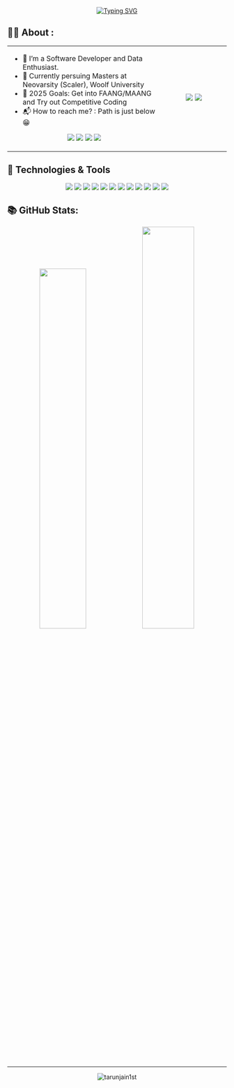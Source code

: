 <div align="center" > 

   [![Typing SVG](https://readme-typing-svg.demolab.com/?&center=true&size=25&duration=3000&lines=Hello;नमस्ते;जय+जिनेन्द्र;Vanakkam+(வணக்கம்);Bonjour;Hola;Nǐ+hǎo+(你好);Olà;Konichiwa+(こんにちは);Xin+chào;Marhaba+(مرحبًا))](https://git.io/typing-svg)
</div>

## 👨‍💻 About :

<div>
   <table width="100%">
      <tr>
         <td width="70%">

<img ssrc="https://imgur.com/DBgkbFW.jpeg">

-   🌱 I’m a Software Developer and Data Enthusiast.
-   🔭 Currently persuing Masters at Neovarsity (Scaler), Woolf University 
-   🥅 2025 Goals: Get into FAANG/MAANG and Try out Competitive Coding
-   📬 How to reach me? : Path is just below :grin:

<p align="center">
<a href = "mailto:tarunjain1st@gmail.com"><img src="https://img.shields.io/badge/Gmail-informational?&color=493252&style=for-the-badge&logo=gmail" target="_blank"></a>
<a href="https://linkedin.com/in/tarunjain1st" target="_blank"><img src="https://img.shields.io/badge/LinkedIn-informational?&color=493252&style=for-the-badge&logo=linkedin"/></a>
<a href="https://scaler.com/academy/profile/8c51b41a8f75" target="blank"><img src="https://img.shields.io/badge/Scaler-informational?color=493252&style=for-the-badge&logo=data:image/png;base64,iVBORw0KGgoAAAANSUhEUgAAABAAAAAQCAMAAAAoLQ9TAAAAKlBMVEVHcEwAQ8kAQ8kAQ8kAQ8kAQ8kAQ8kAQ8kAQ8kAQ8kAQ8kAQ8kAQ8kAQ8lN1nF3AAAADXRSTlMA/eN4XGbt10WynTQhpm3+RAAAAGBJREFUGJVVz9sOgCAMA9BSroL8/+86toHap/WENAHQ1Bk8u59o5/wDo+cyYIMnKbwdeUHtLWluh7OWHcKGdKDYvkEVoM0pyG0QFWIBvi/GugQCySIwCgzWR2W+Exss3h8YZwXFcoHQ3gAAAABJRU5ErkJggg=="/></a>
<a href="https://leetcode.com/tarunjain1st/" target="blank"><img src="https://img.shields.io/badge/Leetcode-informational?&color=493252&style=for-the-badge&logo=leetcode"/></a>
</p>
         </td>
         <td width="30%" align='center'>
            <img  src="https://github.com/tarunjain1st/tarunjain1st/assets/20864261/9c1aea61-6ec0-4333-9ca6-79588c9266b9">
            <img  src="https://github-readme-stats.vercel.app/api/top-langs/?username=tarunjain1st&hide_border=true&layout=compact&theme=react">
         </td>
      </tr>
   </table>
</div>

## 🔧 Technologies & Tools

<div align="center">

![](https://img.shields.io/badge/Linux-informational?style=flat&logo=linux)
![](https://img.shields.io/badge/VS_Code-informational?style=flat&logo=visualstudiocode)
![](https://img.shields.io/badge/Python-informational?style=flat&logo=python&logoColor=yellow)
![](https://img.shields.io/badge/JavaScript-informational?style=flat&logo=javascript)
![](https://img.shields.io/badge/Git-informational?style=flat&logo=git)
![](https://img.shields.io/badge/MySQL-informational?style=flat&logo=mysql&logoColor=white)
![](https://img.shields.io/badge/MongoDB-informational?style=flat&logo=mongodb)
![](https://img.shields.io/badge/Postman-informational?style=flat&logo=postman)
![](https://img.shields.io/badge/Docker-informational?style=flat&logo=docker)
![](https://img.shields.io/badge/Kubernetes-informational?style=flat&logo=kubernetes&logoColor=white)
![](https://img.shields.io/badge/Azure-informational?style=flat&logo=microsoftazure)
![](https://img.shields.io/badge/AWS-informational?style=flat&logo=amazon-aws)
</div>

## 📚 GitHub Stats:

<div align="center">
   <img  src="https://github-readme-stats.vercel.app/api?username=tarunjain1st&show_icons=true&hide_border=true&theme=react" width="46%">
   <img  src="https://github-readme-streak-stats.herokuapp.com/?user=tarunjain1st&hide_border=true&theme=react" width="48.6%">
</div>
<br/>

<!---

### ✍️ Random Dev Quote:

   ![](https://quotes-github-readme.vercel.app/api?type=horizontal&theme=radical)
-->

---
<div align='center'>
   <img src="https://komarev.com/ghpvc/?username=tarunjain1st&label=Views&color=brightgreen&style=plastic" alt="tarunjain1st" />
</div>

